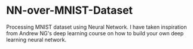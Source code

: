 # NN-over-MNIST-Dataset
Processing MNIST dataset using Neural Network. I have taken inspiration from Andrew NG's deep learning course on how to build your own deep learning neural network. 
